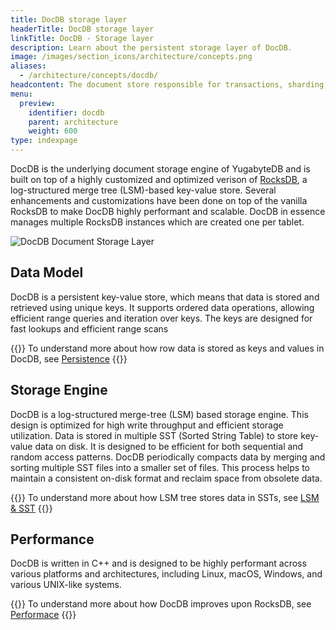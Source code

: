 ```yaml
---
title: DocDB storage layer
headerTitle: DocDB storage layer
linkTitle: DocDB - Storage layer
description: Learn about the persistent storage layer of DocDB.
image: /images/section_icons/architecture/concepts.png
aliases:
  - /architecture/concepts/docdb/
headcontent: The document store responsible for transactions, sharding, replication, and persistence.
menu:
  preview:
    identifier: docdb
    parent: architecture
    weight: 600
type: indexpage
---
```


DocDB is the underlying document storage engine of YugabyteDB and is built on top of a highly customized and optimized verison of [RocksDB](http://rocksdb.org/), a log-structured merge tree (LSM)-based key-value store. Several enhancements and customizations have been done on top of the vanilla RocksDB to make DocDB highly performant and scalable. DocDB in essence manages multiple RocksDB instances which are created one per tablet.

![DocDB Document Storage Layer](/images/architecture/docdb-rocksdb.png)

## Data Model

DocDB is a persistent key-value store, which means that data is stored and retrieved using unique keys. It supports ordered data operations, allowing efficient range queries and iteration over keys. The keys are designed for fast lookups and efficient range scans

{{<tip>}}
To understand more about how row data is stored as keys and values in DocDB, see [Persistence](./data-model)
{{</tip>}}

## Storage Engine

DocDB is a log-structured merge-tree (LSM) based storage engine. This design is optimized for high write throughput and efficient storage utilization. Data is stored in multiple SST (Sorted String Table) to store key-value data on disk. It is designed to be efficient for both sequential and random access patterns. DocDB periodically compacts data by merging and sorting multiple SST files into a smaller set of files. This process helps to maintain a consistent on-disk format and reclaim space from obsolete data.

{{<tip>}}
To understand more about how LSM tree stores data in SSTs, see [LSM & SST](./lsm-sst)
{{</tip>}}

## Performance

DocDB is written in C++ and is designed to be highly performant across various platforms and architectures, including Linux, macOS, Windows, and various UNIX-like systems.

{{<tip>}}
To understand more about how DocDB improves upon RocksDB, see [Performace](./performance)
{{</tip>}}
